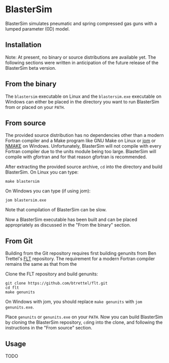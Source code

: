 # BlasterSim

BlasterSim simulates pneumatic and spring compressed gas guns with a lumped parameter (0D) model.

## Installation

Note: At present, no binary or source distributions are available yet. The following sections were written in anticipation of the future release of the BlasterSim beta version.

## From the binary

The `blastersim` executable on Linux and the `blastersim.exe` executable on Windows can either be placed in the directory you want to run BlasterSim from or placed on your `PATH`.

## From source

The provided source distribution has no dependencies other than a modern Fortran compiler and a Make program like GNU Make on Linux or [jom](https://wiki.qt.io/Jom) or [NMAKE](https://learn.microsoft.com/en-us/cpp/build/reference/nmake-reference?view=msvc-170) on Windows. Unfortunately, BlasterSim will not compile with every Fortran compiler due to the units module being too large. BlasterSim will compile with gfortran and for that reason gfortran is recommended.

After extracting the provided source archive, `cd` into the directory and build BlasterSim. On Linux you can type:

    make blastersim

On Windows you can type (if using jom):

    jom blastersim.exe

Note that compilation of BlasterSim can be slow.

Now a BlasterSim executable has been built and can be placed appropriately as discussed in the "From the binary" section.

## From Git

Building from the Git repository requires first building genunits from Ben Trettel's [FLT](https://github.com/btrettel/flt/) repository. The requirement for a modern Fortran compiler remains the same as that from the 

Clone the FLT repository and build genunits:

    git clone https://github.com/btrettel/flt.git
    cd flt
    make genunits

On Windows with jom, you should replace `make genunits` with `jom genunits.exe`.

Place `genunits` or `genunits.exe` on your `PATH`. Now you can build BlasterSim by cloning the BlasterSim repository, `cd`ing into the clone, and following the instructions in the "From source" section.

## Usage

TODO
